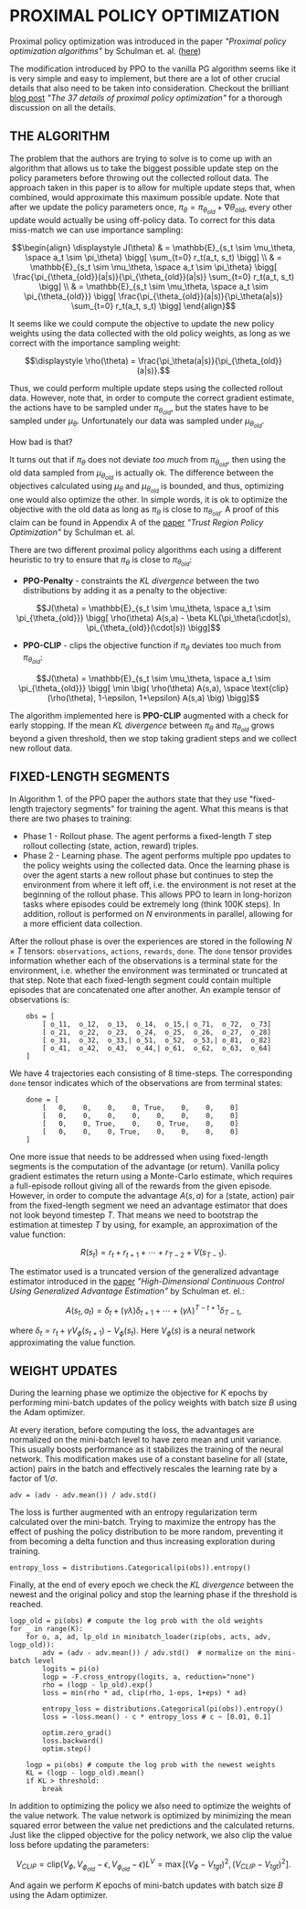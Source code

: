 # PROXIMAL POLICY OPTIMIZATION
Proximal policy optimization was introduced in the paper
*"Proximal policy optimization algorithms"* by Schulman et. al.
([here](https://arxiv.org/abs/1707.06347))

The modification introduced by PPO to the vanilla PG algorithm seems like it is
very simple and easy to implement, but there are a lot of other crucial details
that also need to be taken into consideration. Checkout the brilliant
[blog post](https://iclr-blog-track.github.io/2022/03/25/ppo-implementation-details/)
*"The 37 details of proximal policy optimization"* for a thorough discussion on
all the details.


## THE ALGORITHM
The problem that the authors are trying to solve is to come up with an algorithm
that allows us to take the biggest possible update step on the policy parameters
before throwing out the collected rollout data. The approach taken in this paper
is to allow for multiple update steps that, when combined, would approximate
this maximum possible update. Note that after we update the policy parameters
once, $\pi_\theta = \pi_{\theta_{old}} + \nabla \theta_{old}$, every other update
would actually be using off-policy data. To correct for this data miss-match we
can use importance sampling:

```math
\begin{align}
\displaystyle J(\theta)
& = \mathbb{E}_{s_t \sim \mu_\theta, \space a_t \sim \pi_\theta}
    \bigg[ \sum_{t=0} r_t(a_t, s_t) \bigg] \\
& = \mathbb{E}_{s_t \sim \mu_\theta, \space a_t \sim \pi_\theta}
    \bigg[
        \frac{\pi_{\theta_{old}}(a|s)}{\pi_{\theta_{old}}(a|s)} \sum_{t=0} r_t(a_t, s_t)
    \bigg] \\
& = \mathbb{E}_{s_t \sim \mu_\theta, \space a_t \sim \pi_{\theta_{old}}}
    \bigg[
        \frac{\pi_{\theta_{old}}(a|s)}{\pi_\theta(a|s)} \sum_{t=0} r_t(a_t, s_t)
    \bigg]
\end{align}
```

It seems like we could compute the objective to update the new policy weights
using the data collected with the old policy weights, as long as we correct with
the importance sampling weight:

```math
\displaystyle \rho(\theta) = \frac{\pi_\theta(a|s)}{\pi_{\theta_{old}}(a|s)}.
```

Thus, we could perform multiple update steps using the collected rollout data.
However, note that, in order to compute the correct gradient estimate, the
actions have to be sampled under $\pi_{\theta_{old}}$, but the states have to be
sampled under $\mu_\theta$. Unfortunately our data was sampled under
$\mu_{\theta_{old}}$.

How bad is that?

It turns out that if $\pi_\theta$ does not deviate *too much* from
$\pi_{\theta_{old}}$, then using the old data sampled from $\mu_{\theta_{old}}$
is actually ok. The difference between the objectives calculated using $\mu_\theta$
and $\mu_{\theta_{old}}$ is bounded, and thus, optimizing one would also optimize
the other. In simple words, it is ok to optimize the objective with the old data
as long as $\pi_\theta$ is close to $\pi_{\theta_{old}}$. A proof of this claim
can be found in Appendix A of the [paper](https://arxiv.org/abs/1502.05477)
*"Trust Region Policy Optimization"* by Schulman et. al.

There are two different proximal policy algorithms each using a different
heuristic to try to ensure that $\pi_\theta$ is close to $\pi_{\theta_{old}}$:

* **PPO-Penalty** - constraints the *KL divergence* between the two distributions
by adding it as a penalty to the objective:

```math
J(\theta) =
\mathbb{E}_{s_t \sim \mu_\theta, \space a_t \sim \pi_{\theta_{old}}}
\bigg[
    \rho(\theta) A(s,a) - \beta KL(\pi_\theta(\cdot|s), \pi_{\theta_{old}}(\cdot|s))
\bigg]
```

* **PPO-CLIP** - clips the objective function if $\pi_\theta$ deviates too much
from $\pi_{\theta_{old}}$:

```math
J(\theta) =
\mathbb{E}_{s_t \sim \mu_\theta, \space a_t \sim \pi_{\theta_{old}}}
\bigg[
    \min \big(
        \rho(\theta) A(s,a), \space \text{clip}(\rho(\theta), 1-\epsilon, 1+\epsilon) A(s,a)
    \big)
\bigg]
```

The algorithm implemented here is **PPO-CLIP** augmented with a check for
early stopping. If the mean *KL divergence* between $\pi_\theta$ and
$\pi_{\theta_{old}}$ grows beyond a given threshold, then we stop taking
gradient steps and we collect new rollout data.


## FIXED-LENGTH SEGMENTS
In Algorithm 1. of the PPO paper the authors state that they use "fixed-length
trajectory segments" for training the agent. What this means is that there are
two phases to training:
* Phase 1 - Rollout phase. The agent performs a fixed-length $T$ step rollout
collecting (state, action, reward) triples.
* Phase 2 - Learning phase. The agent performs multiple ppo updates to the
policy weights using the collected data.
Once the learning phase is over the agent starts a new rollout phase but
continues to step the environment from where it left off, i.e. the environment
is not reset at the beginning of the rollout phase. This allows PPO to learn in
long-horizon tasks where episodes could be extremely long (think 100K steps). In
addition, rollout is performed on $N$ environments in parallel, allowing for a
more efficient data collection.

After the rollout phase is over the experiences are stored in the following
$N \times T$ tensors: `observations`, `actions`, `rewards`, `done`. The `done`
tensor provides information whether each of the observations is a terminal state
for the environment, i.e. whether the environment was terminated or truncated at
that step. Note that each fixed-length segment could contain multiple episodes
that are concatenated one after another. An example tensor of observations is:
```python3
    obs = [
        [ o_11,  o_12,  o_13,  o_14,  o_15,| o_71,  o_72,  o_73]
        [ o_21,  o_22,  o_23,  o_24,  o_25,  o_26,  o_27,  o_28]
        [ o_31,  o_32,  o_33,| o_51,  o_52,  o_53,| o_81,  o_82]
        [ o_41,  o_42,  o_43,  o_44,| o_61,  o_62,  o_63,  o_64]
    ]
```

We have 4 trajectories each consisting of 8 time-steps. The corresponding `done`
tensor indicates which of the observations are from terminal states:
```python3
    done = [
        [   0,    0,    0,    0, True,    0,    0,    0]
        [   0,    0,    0,    0,    0,    0,    0,    0]
        [   0,    0, True,    0,    0, True,    0,    0]
        [   0,    0,    0, True,    0,    0,    0,    0]
    ]
```

One more issue that needs to be addressed when using fixed-length segments is
the computation of the advantage (or return). Vanilla policy gradient estimates
the return using a Monte-Carlo estimate, which requires a full-episode rollout
giving all of the rewards from the given episode. However, in order to compute
the advantage $A(s,a)$ for a (state, action) pair from the fixed-length segment
we need an advantage estimator that does not look beyond timestep $T$. That means
we need to bootstrap the estimation at timestep $T$ by using, for example, an
approximation of the value function:

```math
R(s_t) = r_t + r_{t+1} + \cdots + r_{T-2} + V(s_{T-1}).
```

The estimator used is a truncated version of the generalized advantage estimator
introduced in the [paper](https://arxiv.org/abs/1506.02438)
*"High-Dimensional Continuous Control Using Generalized Advantage Estimation"*
by Schulman et. el.:

```math
A(s_t, a_t) = \delta_t + (\gamma \lambda) \delta_{t+1} +
\cdots + (\gamma \lambda)^{T-t+1} \delta_{T-1},
```

where $\delta_t = r_t + \gamma V_\phi(s_{t+1}) - V_\phi(s_t)$. Here $V_\phi(s)$
is a neural network approximating the value function.


## WEIGHT UPDATES
During the learning phase we optimize the objective for $K$ epochs by performing
mini-batch updates of the policy weights with batch size $B$ using the Adam
optimizer.

At every iteration, before computing the loss, the advantages are normalized on
the mini-batch level to have zero mean and unit variance. This usually boosts
performance as it stabilizes the training of the neural network. This
modification makes use of a constant baseline for all (state, action) pairs in
the batch and effectively rescales the learning rate by a factor of $1 / \sigma$.

```python3
adv = (adv - adv.mean()) / adv.std()
```

The loss is further augmented with an entropy regularization term calculated
over the mini-batch. Trying to maximize the entropy has the effect of pushing
the policy distribution to be more random, preventing it from becoming a delta
function and thus increasing exploration during training.

```python3
entropy_loss = distributions.Categorical(pi(obs)).entropy()
```

Finally, at the end of every epoch we check the *KL divergence* between the
newest and the original policy and stop the learning phase if the threshold is
reached.

```python3
logp_old = pi(obs) # compute the log prob with the old weights
for _ in range(K):
    for o, a, ad, lp_old in minibatch_loader(zip(obs, acts, adv, logp_old)):
        adv = (adv - adv.mean()) / adv.std()  # normalize on the mini-batch level
        logits = pi(o)
        logp = -F.cross_entropy(logits, a, reduction="none")
        rho = (logp - lp_old).exp()
        loss = min(rho * ad, clip(rho, 1-eps, 1+eps) * ad)

        entropy_loss = distributions.Categorical(pi(obs)).entropy()
        loss = -loss.mean() - c * entropy_loss # c ~ [0.01, 0.1]

        optim.zero_grad()
        loss.backward()
        optim.step()

    logp = pi(obs) # compute the log prob with the newest weights
    KL = (logp - logp_old).mean()
    if KL > threshold:
        break
```

In addition to optimizing the policy we also need to optimize the weights of
the value network. The value network is optimized by minimizing the mean squared
error between the value net predictions and the calculated returns. Just like
the clipped objective for the policy network, we also clip the value loss before
updating the parameters:

```math
V_{CLIP} = \text{clip}(V_\phi, V_{\phi_{old}}-\epsilon, V_{\phi_{old}}-\epsilon)

L^V = \max[(V_\phi - V_{tgt})^2, (V_{CLIP} - V_{tgt})^2].
```

And again we perform $K$ epochs of mini-batch updates with batch size $B$ using
the Adam optimizer.
